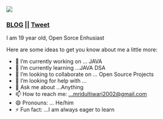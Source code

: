   ![](https://user-images.githubusercontent.com/92802892/157579254-dddded88-eaa5-4fed-b674-732c46ebe024.jpg)
### [BLOG](https://dev.to/mridul_it_is) || [Tweet](https://twitter.com/Mridul_It_is)
I am 19 year old, Open Sorce Enhusiast

Here are some ideas to get you know about me a little more:

- 🔭 I’m currently working on ... JAVA
- 🌱 I’m currently learning ...JAVA DSA
- 👯 I’m looking to collaborate on ... Open Source Projects
- 🤔 I’m looking for help with ...
- 💬 Ask me about ...Anything
- 📫 How to reach me: ...mridultiwari2002@gmail.com
- 😄 Pronouns: ... He/him
- ⚡ Fun fact: ...I am always eager to learn
